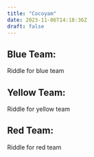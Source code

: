 ```yaml
---
title: "Cocoyam"
date: 2023-11-06T14:18:36Z
draft: false
---
```


## Blue Team:
Riddle for blue team

## Yellow Team:
Riddle for yellow team

## Red Team:
Riddle for red team